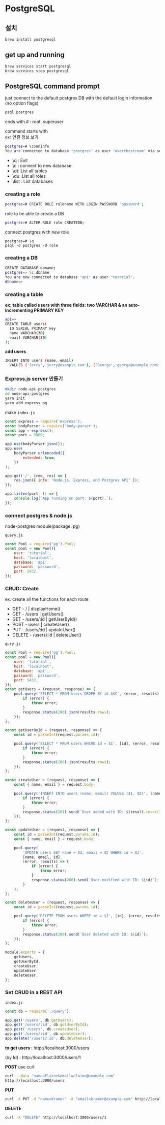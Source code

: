 # PostgreSQL

## 설치

```sh
brew install postgresql
```

## get up and running

```sh
brew services start postgresql
brew services stop postgresql
```

## PostgreSQL command prompt

just connect to the default postgres DB with the default login information (no option flags)

```sh
psql postgres
```

ends with # : root, superuser

command starts with \
ex: 연결 정보 보기

```sh
postgres=# \conninfo
You are connected to database "postgres" as user "overthestream" via socket in "/tmp" at port "5432".
```

- \q : Exit
- \c : connect to new database
- \dt: List all tables
- \du: List all roles
- \list : List databases

### creating a role

```sh
postgres=# CREATE ROLE rolename WITH LOGIN PASSWORD 'password';
```

role to be able to create a DB

```sh
postgres=# ALTER ROLE role CREATEDB;
```

connect postgres with new role

```
postgres=# \q
psql -d postgres -U role
```

### creating a DB

```sh
CREATE DATABASE dbname;
postgres=> \c dbname
You are now connected to database "api" as user "tutorial".
dbname=>
```

### creating a table

**ex: table called users with three fields: two VARCHAR & an auto-incrementing PRIMARY KEY**

```sh
api=>
CREATE TABLE users(
  ID SERIAL PRIMARY key
  name VARCHAR(30)
  email VARCHAR(30)
);
```

**add users**

```sh
INSERT INTO users (name, email)
  VALUES ('Jerry','jerry@example.com'), ('George','george@example.com);
```

### Express.js server 만들기

```sh
mkdir node-api-postgres
cd node-api-postgres
yarn init
yarn add express pg
```

make <code>index.js</code>

```js
const express = require('express');
const bodyParser = require('body-parser');
const app = express();
const port = 3000;

app.use(bodyParser.json());
app.use(
	bodyParser.urlencoded({
		extended: true,
	})
);

app.get('/', (req, res) => {
	res.json({ info: 'Node.js, Express, and Postgres API' });
});

app.listen(port, () => {
	console.log(`App running on port: ${port}.`);
});
```

### connect postgres & node.js

node-postgres module(package: pg)

<code>query.js</code>

```js
const Pool = require('pg').Pool;
const pool = new Pool({
	user: 'tutorial',
	host: 'localhost',
	database: 'api',
	password: 'password',
	port: 5432,
});
```

### CRUD: Create

ex: create all the functions for each route

- GET - / | displayHome()
- GET - /users | getUsers()
- GET - /users/:id | getUserById()
- POST - users | createUser()
- PUT - /users/:id | updateUser()
- DELETE - /users/:id | deleteUser()

<code>qury.js</code>

```js
const Pool = require('pg').Pool;
const pool = new Pool({
	user: 'tutorial',
	host: 'localhost',
	database: 'api',
	password: 'password',
	port: 5432,
});
const getUsers = (request, response) => {
	pool.query('SELECT * FROM users ORDER BY id ASC', (error, results) => {
		if (error) {
			throw error;
		}
		response.status(200).json(results.rows);
	});
};

const getUserById = (request, response) => {
	const id = parseInt(request.params.id);

	pool.query('SELECT * FROM users WHERE id = $1', [id], (error, results) => {
		if (error) {
			throw error;
		}
		response.status(200).json(results.rows);
	});
};

const createUser = (request, response) => {
	const { name, email } = request.body;

	pool.query('INSERT INTO users (name, email) VALUES ($1, $2)', [name, email], (error, results) => {
		if (error) {
			throw error;
		}
		response.status(201).send(`User added with ID: ${result.insertId}`);
	});
};

const updateUser = (request, response) => {
	const id = parseInt(request.params.id);
	const { name, email } = request.body;

	pool.query(
		'UPDATE users SET name = $1, email = $2 WHERE id = $3',
		[name, email, id],
		(error, results) => {
			if (error) {
				throw error;
			}
			response.status(200).send(`User modified with ID: ${id}`);
		}
	);
};

const deleteUser = (request, response) => {
	const id = parseInt(request.params.id);

	pool.query('DELETE FROM users WHERE id = $1', [id], (error, results) => {
		if (error) {
			throw error;
		}
		response.status(200).send(`User deleted with ID: ${id}`);
	});
};

module.exports = {
	getUsers,
	getUserById,
	createUser,
	updateUser,
	deleteUser,
};
```

### Set CRUD in a REST API

<code>index.js</code>

```js
const db = require('./query');

app.get('/users', db.getUsers);
app.get('/users/:id', db.getUserById);
app.post('/users', db.createUser);
app.put('/users/:id', db.updateUser);
app.delete('/users/:id', db.deleteUser);
```

**to get users**
: http://localhost:3000/users

(by Id)
: http://localhost:3000/users/1

**POST**
use curl

```sh
curl --data "name=Elaine&email=elaine@example.com"
http://localhost:3000/users
```

**PUT**

```sh
curl -X PUT -d "name=Kramer" -d "email=kramer@example.com" http://localhost:3000/users/1
```

**DELETE**

```sh
curl -X "DELETE" http://localhost:3000/users/1
```
